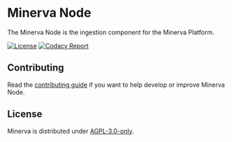 # Minerva Node

The Minerva Node is the ingestion component for the Minerva Platform.

[![License](https://img.shields.io/github/license/hendrikx-itc/minerva)](LICENSE)
[![Codacy Report](https://img.shields.io/codacy/grade/7e410d52d7a94342b35e54123c3f0f44)](https://app.codacy.com/gh/hendrikx-itc/minerva-node/dashboard)

## Contributing

Read the [contributing guide](CONTRIBUTING.md) if you want to help develop or
improve Minerva Node.

## License

Minerva is distributed under [AGPL-3.0-only](LICENSE).
